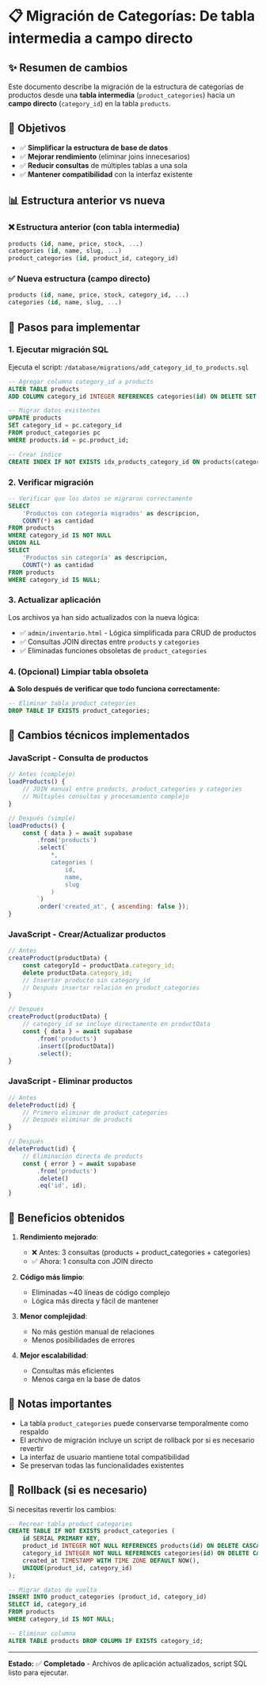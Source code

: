 # 📋 Migración de Categorías: De tabla intermedia a campo directo

## ✨ Resumen de cambios

Este documento describe la migración de la estructura de categorías de productos desde una **tabla intermedia** (`product_categories`) hacia un **campo directo** (`category_id`) en la tabla `products`.

## 🎯 Objetivos

- ✅ **Simplificar la estructura de base de datos**
- ✅ **Mejorar rendimiento** (eliminar joins innecesarios)  
- ✅ **Reducir consultas** de múltiples tablas a una sola
- ✅ **Mantener compatibilidad** con la interfaz existente

## 📊 Estructura anterior vs nueva

### ❌ Estructura anterior (con tabla intermedia)
```sql
products (id, name, price, stock, ...)
categories (id, name, slug, ...)
product_categories (id, product_id, category_id)
```

### ✅ Nueva estructura (campo directo)
```sql
products (id, name, price, stock, category_id, ...)
categories (id, name, slug, ...)
```

## 🚀 Pasos para implementar

### 1. Ejecutar migración SQL
Ejecuta el script: `/database/migrations/add_category_id_to_products.sql`

```sql
-- Agregar columna category_id a products
ALTER TABLE products 
ADD COLUMN category_id INTEGER REFERENCES categories(id) ON DELETE SET NULL;

-- Migrar datos existentes
UPDATE products 
SET category_id = pc.category_id
FROM product_categories pc 
WHERE products.id = pc.product_id;

-- Crear índice
CREATE INDEX IF NOT EXISTS idx_products_category_id ON products(category_id);
```

### 2. Verificar migración
```sql
-- Verificar que los datos se migraron correctamente
SELECT 
    'Productos con categoría migrados' as descripcion,
    COUNT(*) as cantidad
FROM products 
WHERE category_id IS NOT NULL
UNION ALL
SELECT 
    'Productos sin categoría' as descripcion,
    COUNT(*) as cantidad
FROM products 
WHERE category_id IS NULL;
```

### 3. Actualizar aplicación
Los archivos ya han sido actualizados con la nueva lógica:

- ✅ `admin/inventario.html` - Lógica simplificada para CRUD de productos
- ✅ Consultas JOIN directas entre `products` y `categories`
- ✅ Eliminadas funciones obsoletas de `product_categories`

### 4. (Opcional) Limpiar tabla obsoleta
**⚠️ Solo después de verificar que todo funciona correctamente:**

```sql
-- Eliminar tabla product_categories
DROP TABLE IF EXISTS product_categories;
```

## 🔧 Cambios técnicos implementados

### JavaScript - Consulta de productos
```javascript
// Antes (complejo)
loadProducts() {
    // JOIN manual entre products, product_categories y categories
    // Múltiples consultas y procesamiento complejo
}

// Después (simple)
loadProducts() {
    const { data } = await supabase
        .from('products')
        .select(`
            *,
            categories (
                id,
                name,
                slug
            )
        `)
        .order('created_at', { ascending: false });
}
```

### JavaScript - Crear/Actualizar productos
```javascript
// Antes
createProduct(productData) {
    const categoryId = productData.category_id;
    delete productData.category_id;
    // Insertar producto sin category_id
    // Después insertar relación en product_categories
}

// Después
createProduct(productData) {
    // category_id se incluye directamente en productData
    const { data } = await supabase
        .from('products')
        .insert([productData])
        .select();
}
```

### JavaScript - Eliminar productos
```javascript
// Antes
deleteProduct(id) {
    // Primero eliminar de product_categories
    // Después eliminar de products
}

// Después
deleteProduct(id) {
    // Eliminación directa de products
    const { error } = await supabase
        .from('products')
        .delete()
        .eq('id', id);
}
```

## 🏁 Beneficios obtenidos

1. **Rendimiento mejorado**: 
   - ❌ Antes: 3 consultas (products + product_categories + categories)
   - ✅ Ahora: 1 consulta con JOIN directo

2. **Código más limpio**:
   - Eliminadas ~40 líneas de código complejo
   - Lógica más directa y fácil de mantener

3. **Menor complejidad**:
   - No más gestión manual de relaciones
   - Menos posibilidades de errores

4. **Mejor escalabilidad**:
   - Consultas más eficientes
   - Menos carga en la base de datos

## 📝 Notas importantes

- La tabla `product_categories` puede conservarse temporalmente como respaldo
- El archivo de migración incluye un script de rollback por si es necesario revertir
- La interfaz de usuario mantiene total compatibilidad
- Se preservan todas las funcionalidades existentes

## 🔄 Rollback (si es necesario)

Si necesitas revertir los cambios:

```sql
-- Recrear tabla product_categories
CREATE TABLE IF NOT EXISTS product_categories (
    id SERIAL PRIMARY KEY,
    product_id INTEGER NOT NULL REFERENCES products(id) ON DELETE CASCADE,
    category_id INTEGER NOT NULL REFERENCES categories(id) ON DELETE CASCADE,
    created_at TIMESTAMP WITH TIME ZONE DEFAULT NOW(),
    UNIQUE(product_id, category_id)
);

-- Migrar datos de vuelta
INSERT INTO product_categories (product_id, category_id)
SELECT id, category_id 
FROM products 
WHERE category_id IS NOT NULL;

-- Eliminar columna
ALTER TABLE products DROP COLUMN IF EXISTS category_id;
```

---

**Estado:** ✅ **Completado** - Archivos de aplicación actualizados, script SQL listo para ejecutar.
